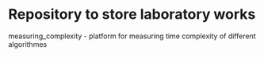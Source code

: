 # Repository to store laboratory works

measuring_complexity - platform for measuring time complexity of different algorithmes
